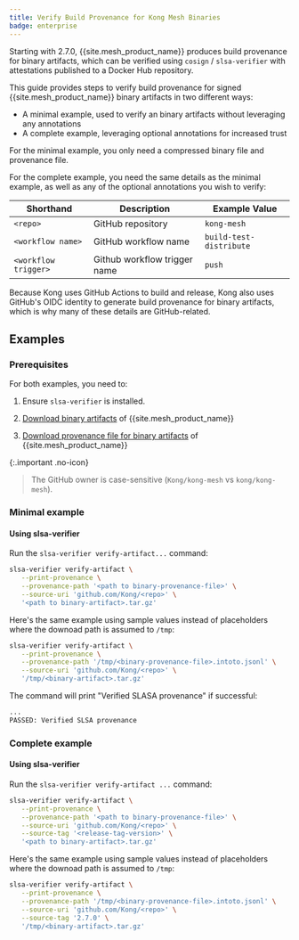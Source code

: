 ```yaml
---
title: Verify Build Provenance for Kong Mesh Binaries
badge: enterprise
---
```


Starting with 2.7.0, {{site.mesh_product_name}} produces build provenance for binary artifacts, which can be verified using `cosign` / `slsa-verifier` with attestations published to a Docker Hub repository.

This guide provides steps to verify build provenance for signed {{site.mesh_product_name}} binary artifacts in two different ways:

* A minimal example, used to verify an binary artifacts without leveraging any annotations
* A complete example, leveraging optional annotations for increased trust

For the minimal example, you only need a compressed binary file and provenance file.

For the complete example, you need the same details as the minimal example, as well as any of the optional annotations you wish to verify:

| Shorthand | Description | Example Value |
|---|---|---|
| `<repo>` | GitHub repository | `kong-mesh` |
| `<workflow name>` | GitHub workflow name | `build-test-distribute` |
| `<workflow trigger>` | Github workflow trigger name | `push` |

Because Kong uses GitHub Actions to build and release, Kong also uses GitHub's OIDC identity to generate build provenance for binary artifacts, which is why many of these details are GitHub-related.

## Examples

### Prerequisites

For both examples, you need to:

1. Ensure `slsa-verifier` is installed.

2. [Download binary artifacts]() of {{site.mesh_product_name}}

3. [Download provenance file for binary artifacts]() of {{site.mesh_product_name}}

{:.important .no-icon}
> The GitHub owner is case-sensitive (`Kong/kong-mesh` vs `kong/kong-mesh`).

### Minimal example

#### Using slsa-verifier

Run the `slsa-verifier verify-artifact...` command:

```sh
slsa-verifier verify-artifact \
   --print-provenance \
   --provenance-path '<path to binary-provenance-file>' \
   --source-uri 'github.com/Kong/<repo>' \
   '<path to binary-artifact>.tar.gz'
```

Here's the same example using sample values instead of placeholders where the downoad path is assumed to `/tmp`:

```sh
slsa-verifier verify-artifact \
   --print-provenance \
   --provenance-path '/tmp/<binary-provenance-file>.intoto.jsonl' \
   --source-uri 'github.com/Kong/<repo>' \
   '/tmp/<binary-artifact>.tar.gz'
```

The command will print "Verified SLASA provenance" if successful:

```sh
...
PASSED: Verified SLSA provenance
```

### Complete example

#### Using slsa-verifier

Run the `slsa-verifier verify-artifact ...` command:

```sh
slsa-verifier verify-artifact \
   --print-provenance \
   --provenance-path '<path to binary-provenance-file>' \
   --source-uri 'github.com/Kong/<repo>' \
   --source-tag '<release-tag-version>' \
   '<path to binary-artifact>.tar.gz'
```

Here's the same example using sample values instead of placeholders where the downoad path is assumed to `/tmp`:

```sh
slsa-verifier verify-artifact \
   --print-provenance \
   --provenance-path '/tmp/<binary-provenance-file>.intoto.jsonl' \
   --source-uri 'github.com/Kong/<repo>' \
   --source-tag '2.7.0' \
   '/tmp/<binary-artifact>.tar.gz'
```
